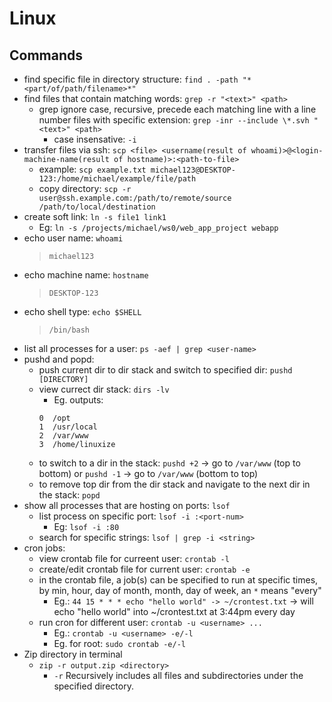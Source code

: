 # Linux

## Commands
- find specific file in directory structure: `find . -path "*<part/of/path/filename>*"`
- find files that contain matching words: `grep -r "<text>" <path>`
  - grep ignore case, recursive, precede each matching line with a line number files with specific extension: `grep -inr --include \*.svh "<text>" <path>`
    - case insensative: `-i`
- transfer files via ssh: `scp <file> <username(result of whoami)>@<login-machine-name(result of hostname)>:<path-to-file>`
  - example: `scp example.txt michael123@DESKTOP-123:/home/michael/example/file/path`
  - copy directory: `scp -r user@ssh.example.com:/path/to/remote/source /path/to/local/destination`
- create soft link: `ln -s file1 link1`
  - Eg: `ln -s /projects/michael/ws0/web_app_project webapp`
- echo user name: `whoami`
  > `michael123`
- echo machine name: `hostname`
  > `DESKTOP-123`
- echo shell type: `echo $SHELL`
  > `/bin/bash`
- list all processes for a user: `ps -aef | grep <user-name>`
- pushd and popd:
  - push current dir to dir stack and switch to specified dir: `pushd [DIRECTORY]`
  - view currect dir stack: `dirs -lv`
    - Eg. outputs:
    ```
    0  /opt
    1  /usr/local
    2  /var/www
    3  /home/linuxize
    ```
  - to switch to a dir in the stack: `pushd +2` -> go to `/var/www` (top to bottom) or `pushd -1` -> go to `/var/www` (bottom to top)
  - to remove top dir from the dir stack and navigate to the next dir in the stack: `popd`
- show all processes that are hosting on ports: `lsof`
  - list process on specific port: `lsof -i :<port-num>`
    - Eg: `lsof -i :80`
  - search for specific strings: `lsof | grep -i <string>`
- cron jobs:
  - view crontab file for curreent user: `crontab -l`
  - create/edit crontab file for current user: `crontab -e`
  - in the crontab file, a job(s) can be specified to run at specific times, by min, hour, day of month, month, day of week, an `*` means "every"
    - Eg.: `44 15 * * * echo "hello world" -> ~/crontest.txt` -> will echo "hello world" into ~/crontest.txt at 3:44pm every day
  - run cron for different user: `crontab -u <username> ...`
    - Eg.: `crontab -u <username> -e/-l`
    - Eg. for root: `sudo crontab -e/-l`
- Zip directory in terminal
  - `zip -r output.zip <directory>`
    - `-r` Recursively includes all files and subdirectories under the specified directory.
